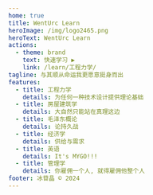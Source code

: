 ```yaml
---
home: true
title: WentUrc Learn
heroImage: /img/logo2465.png
heroText: WentUrc Learn
actions:
  - theme: brand
    text: 快速学习 ▶
    link: /learn/工程力学/
tagline: 与其顺从命运我更愿意挺身而出
features:
  - title: 工程力学
    details: 为任何一种技术设计提供理论基础
  - title: 房屋建筑学
    details: 大自然只能站在真理这边
  - title: 毛泽东概论
    details: 论持久战
  - title: 经济学
    details: 供给与需求
  - title: 英语
    details: It's MYGO!!!
  - title: 管理学
    details: 你雇佣一个人, 就得雇佣他整个人
footer: 冰苷晶 © 2024
---
```

